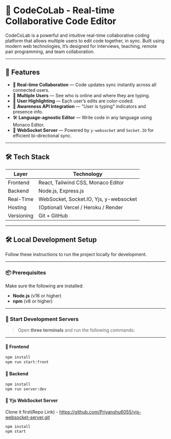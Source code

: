 # 🧠 CodeCoLab - Real-time Collaborative Code Editor

CodeCoLab is a powerful and intuitive real-time collaborative coding platform that allows multiple users to edit code together, in sync. Built using modern web technologies, it’s designed for interviews, teaching, remote pair programming, and team collaboration.

---

## 🚀 Features

- 🔁 **Real-time Collaboration** — Code updates sync instantly across all connected users.
- 👥 **Multiple Users** — See who is online and where they are typing.
- 🎨 **User Highlighting** — Each user’s edits are color-coded.
- 🧠 **Awareness API Integration** — "User is typing" indicators and presence info.
- 🛠️ **Language-agnostic Editor** — Write code in any language using Monaco Editor.
- 📡 **WebSocket Server** — Powered by `y-websocket` and `Socket.IO` for efficient bi-directional sync.

---

## 🛠️ Tech Stack

| Layer      | Technology                         |
|------------|-------------------------------------|
| Frontend   | React, Tailwind CSS, Monaco Editor  |
| Backend    | Node.js, Express.js                 |
| Real-Time  | WebSocket, Socket.IO, Yjs, y-websocket |
| Hosting    | (Optional) Vercel / Heroku / Render |
| Versioning | Git + GitHub                        |

---


## 🛠️ Local Development Setup

Follow these instructions to run the project locally for development.

---

### 📦 Prerequisites

Make sure the following are installed:

- **Node.js** (v16 or higher)
- **npm** (v8 or higher)

---

### 🚀 Start Development Servers

> Open **three terminals** and run the following commands:

---

#### 🔹 Frontend

```bash
npm install
npm run start:front
```

#### 🔹 Backend

```bash
npm install
npm run server:dev
```


#### 🔹 Yjs WebSocket Server
Clone it first(Repo Link) - https://github.com/Priyanshu6055/yjs-websocket-server.git 

```bash
npm install
npm start
```
